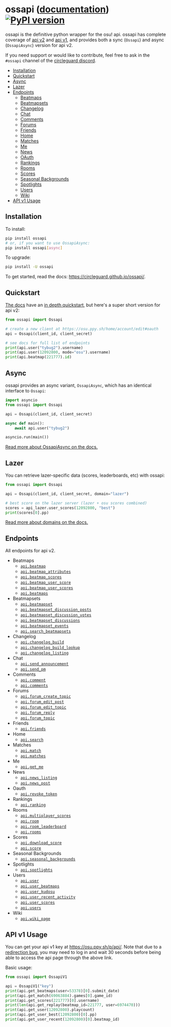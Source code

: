 # ossapi ([documentation](https://circleguard.github.io/ossapi/)) [![PyPI version](https://badge.fury.io/py/ossapi.svg)](https://pypi.org/project/ossapi/)

ossapi is the definitive python wrapper for the osu! api. ossapi has complete coverage of [api v2](https://osu.ppy.sh/docs/index.html) and [api v1](https://github.com/ppy/osu-api/wiki), and provides both a sync (`Ossapi`) and async (`OssapiAsync`) version for api v2.

If you need support or would like to contribute, feel free to ask in the `#ossapi` channel of the [circleguard discord](https://discord.gg/e84qxkQ).

* [Installation](#installation)
* [Quickstart](#quickstart)
* [Async](#async)
* [Lazer](#lazer)
* [Endpoints](#endpoints)
  * [Beatmaps](#endpoints-beatmaps)
  * [Beatmapsets](#endpoints-beatmapsets)
  * [Changelog](#endpoints-changelog)
  * [Chat](#endpoints-chat)
  * [Comments](#endpoints-comments)
  * [Forums](#endpoints-forums)
  * [Friends](#endpoints-friends)
  * [Home](#endpoints-home)
  * [Matches](#endpoints-matches)
  * [Me](#endpoints-me)
  * [News](#endpoints-news)
  * [OAuth](#endpoints-oauth)
  * [Rankings](#endpoints-rankings)
  * [Rooms](#endpoints-rooms)
  * [Scores](#endpoints-scores)
  * [Seasonal Backgrounds](#endpoints-seasonal-backgrounds)
  * [Spotlights](#endpoints-spotlights)
  * [Users](#endpoints-users)
  * [Wiki](#endpoints-wiki)
* [API v1 Usage](#api-v1-usage)


## Installation

To install:

```bash
pip install ossapi
# or, if you want to use OssapiAsync:
pip install ossapi[async]
```

To upgrade:

```bash
pip install -U ossapi
```

To get started, read the docs: https://circleguard.github.io/ossapi/.

## Quickstart

[The docs](https://circleguard.github.io/ossapi/) have an [in depth quickstart](https://circleguard.github.io/ossapi/creating-a-client.html), but here's a super short version for api v2:

```python
from ossapi import Ossapi

# create a new client at https://osu.ppy.sh/home/account/edit#oauth
api = Ossapi(client_id, client_secret)

# see docs for full list of endpoints
print(api.user("tybug2").username)
print(api.user(12092800, mode="osu").username)
print(api.beatmap(221777).id)
```

## Async

ossapi provides an async variant, `OssapiAsync`, which has an identical interface to `Ossapi`:

```python
import asyncio
from ossapi import Ossapi

api = Ossapi(client_id, client_secret)

async def main():
    await api.user("tybug2")

asyncio.run(main())
```

[Read more about OssapiAsync on the docs.](https://circleguard.github.io/ossapi/async.html)

## Lazer

You can retrieve lazer-specific data (scores, leaderboards, etc) with ossapi:

```python
from ossapi import Ossapi

api = Ossapi(client_id, client_secret, domain="lazer")

# best score on the lazer server (lazer + osu scores combined)
scores = api_lazer.user_scores(12092800, "best")
print(scores[0].pp)
```

[Read more about domains on the docs.](https://circleguard.github.io/ossapi/domains.html)

## Endpoints

All endpoints for api v2.

* Beatmaps<a name="endpoints-beatmaps"></a>
  * [`api.beatmap`](https://circleguard.github.io/ossapi/endpoints.html#ossapi.ossapiv2.Ossapi.beatmap)
  * [`api.beatmap_attributes`](https://circleguard.github.io/ossapi/endpoints.html#ossapi.ossapiv2.Ossapi.beatmap_attributes)
  * [`api.beatmap_scores`](https://circleguard.github.io/ossapi/endpoints.html#ossapi.ossapiv2.Ossapi.beatmap_scores)
  * [`api.beatmap_user_score`](https://circleguard.github.io/ossapi/endpoints.html#ossapi.ossapiv2.Ossapi.beatmap_user_score)
  * [`api.beatmap_user_scores`](https://circleguard.github.io/ossapi/endpoints.html#ossapi.ossapiv2.Ossapi.beatmap_user_scores)
  * [`api.beatmaps`](https://circleguard.github.io/ossapi/endpoints.html#ossapi.ossapiv2.Ossapi.beatmaps)
* Beatmapsets<a name="endpoints-beatmapsets"></a>
  * [`api.beatmapset`](https://circleguard.github.io/ossapi/endpoints.html#ossapi.ossapiv2.Ossapi.beatmapset)
  * [`api.beatmapset_discussion_posts`](https://circleguard.github.io/ossapi/endpoints.html#ossapi.ossapiv2.Ossapi.beatmapset_discussion_posts)
  * [`api.beatmapset_discussion_votes`](https://circleguard.github.io/ossapi/endpoints.html#ossapi.ossapiv2.Ossapi.beatmapset_discussion_votes)
  * [`api.beatmapset_discussions`](https://circleguard.github.io/ossapi/endpoints.html#ossapi.ossapiv2.Ossapi.beatmapset_discussions)
  * [`api.beatmapset_events`](https://circleguard.github.io/ossapi/endpoints.html#ossapi.ossapiv2.Ossapi.beatmapset_events)
  * [`api.search_beatmapsets`](https://circleguard.github.io/ossapi/endpoints.html#ossapi.ossapiv2.Ossapi.search_beatmapsets)
* Changelog<a name="endpoints-changelog"></a>
  * [`api.changelog_build`](https://circleguard.github.io/ossapi/endpoints.html#ossapi.ossapiv2.Ossapi.changelog_build)
  * [`api.changelog_build_lookup`](https://circleguard.github.io/ossapi/endpoints.html#ossapi.ossapiv2.Ossapi.changelog_build_lookup)
  * [`api.changelog_listing`](https://circleguard.github.io/ossapi/endpoints.html#ossapi.ossapiv2.Ossapi.changelog_listing)
* Chat<a name="endpoints-chat"></a>
  * [`api.send_announcement`](https://circleguard.github.io/ossapi/endpoints.html#ossapi.ossapiv2.Ossapi.send_announcement)
  * [`api.send_pm`](https://circleguard.github.io/ossapi/endpoints.html#ossapi.ossapiv2.Ossapi.send_pm)
* Comments<a name="endpoints-comments"></a>
  * [`api.comment`](https://circleguard.github.io/ossapi/endpoints.html#ossapi.ossapiv2.Ossapi.comment)
  * [`api.comments`](https://circleguard.github.io/ossapi/endpoints.html#ossapi.ossapiv2.Ossapi.comments)
* Forums<a name="endpoints-forums"></a>
  * [`api.forum_create_topic`](https://circleguard.github.io/ossapi/endpoints.html#ossapi.ossapiv2.Ossapi.forum_create_topic)
  * [`api.forum_edit_post`](https://circleguard.github.io/ossapi/endpoints.html#ossapi.ossapiv2.Ossapi.forum_edit_post)
  * [`api.forum_edit_topic`](https://circleguard.github.io/ossapi/endpoints.html#ossapi.ossapiv2.Ossapi.forum_edit_topic)
  * [`api.forum_reply`](https://circleguard.github.io/ossapi/endpoints.html#ossapi.ossapiv2.Ossapi.forum_reply)
  * [`api.forum_topic`](https://circleguard.github.io/ossapi/endpoints.html#ossapi.ossapiv2.Ossapi.forum_topic)
* Friends<a name="endpoints-friends"></a>
  * [`api.friends`](https://circleguard.github.io/ossapi/endpoints.html#ossapi.ossapiv2.Ossapi.friends)
* Home<a name="endpoints-home"></a>
  * [`api.search`](https://circleguard.github.io/ossapi/endpoints.html#ossapi.ossapiv2.Ossapi.search)
* Matches<a name="endpoints-matches"></a>
  * [`api.match`](https://circleguard.github.io/ossapi/endpoints.html#ossapi.ossapiv2.Ossapi.match)
  * [`api.matches`](https://circleguard.github.io/ossapi/endpoints.html#ossapi.ossapiv2.Ossapi.matches)
* Me<a name="endpoints-me"></a>
  * [`api.get_me`](https://circleguard.github.io/ossapi/endpoints.html#ossapi.ossapiv2.Ossapi.get_me)
* News<a name="endpoints-news"></a>
  * [`api.news_listing`](https://circleguard.github.io/ossapi/endpoints.html#ossapi.ossapiv2.Ossapi.news_listing)
  * [`api.news_post`](https://circleguard.github.io/ossapi/endpoints.html#ossapi.ossapiv2.Ossapi.news_post)
* Oauth<a name="endpoints-oauth"></a>
  * [`api.revoke_token`](https://circleguard.github.io/ossapi/endpoints.html#ossapi.ossapiv2.Ossapi.revoke_token)
* Rankings<a name="endpoints-rankings"></a>
  * [`api.ranking`](https://circleguard.github.io/ossapi/endpoints.html#ossapi.ossapiv2.Ossapi.ranking)
* Rooms<a name="endpoints-rooms"></a>
  * [`api.multiplayer_scores`](https://circleguard.github.io/ossapi/endpoints.html#ossapi.ossapiv2.Ossapi.multiplayer_scores)
  * [`api.room`](https://circleguard.github.io/ossapi/endpoints.html#ossapi.ossapiv2.Ossapi.room)
  * [`api.room_leaderboard`](https://circleguard.github.io/ossapi/endpoints.html#ossapi.ossapiv2.Ossapi.room_leaderboard)
  * [`api.rooms`](https://circleguard.github.io/ossapi/endpoints.html#ossapi.ossapiv2.Ossapi.rooms)
* Scores<a name="endpoints-scores"></a>
  * [`api.download_score`](https://circleguard.github.io/ossapi/endpoints.html#ossapi.ossapiv2.Ossapi.download_score)
  * [`api.score`](https://circleguard.github.io/ossapi/endpoints.html#ossapi.ossapiv2.Ossapi.score)
* Seasonal Backgrounds<a name="endpoints-seasonal-backgrounds"></a>
  * [`api.seasonal_backgrounds`](https://circleguard.github.io/ossapi/endpoints.html#ossapi.ossapiv2.Ossapi.seasonal_backgrounds)
* Spotlights<a name="endpoints-spotlights"></a>
  * [`api.spotlights`](https://circleguard.github.io/ossapi/endpoints.html#ossapi.ossapiv2.Ossapi.spotlights)
* Users<a name="endpoints-users"></a>
  * [`api.user`](https://circleguard.github.io/ossapi/endpoints.html#ossapi.ossapiv2.Ossapi.user)
  * [`api.user_beatmaps`](https://circleguard.github.io/ossapi/endpoints.html#ossapi.ossapiv2.Ossapi.user_beatmaps)
  * [`api.user_kudosu`](https://circleguard.github.io/ossapi/endpoints.html#ossapi.ossapiv2.Ossapi.user_kudosu)
  * [`api.user_recent_activity`](https://circleguard.github.io/ossapi/endpoints.html#ossapi.ossapiv2.Ossapi.user_recent_activity)
  * [`api.user_scores`](https://circleguard.github.io/ossapi/endpoints.html#ossapi.ossapiv2.Ossapi.user_scores)
  * [`api.users`](https://circleguard.github.io/ossapi/endpoints.html#ossapi.ossapiv2.Ossapi.users)
* Wiki<a name="endpoints-wiki"></a>
  * [`api.wiki_page`](https://circleguard.github.io/ossapi/endpoints.html#ossapi.ossapiv2.Ossapi.wiki_page)

## API v1 Usage

You can get your api v1 key at <https://osu.ppy.sh/p/api/>. Note that due to a [redirection bug](https://github.com/ppy/osu-web/issues/2867), you may need to log in and wait 30 seconds before being able to access the api page through the above link.

Basic usage:

```python
from ossapi import OssapiV1

api = OssapiV1("key")
print(api.get_beatmaps(user=53378)[0].submit_date)
print(api.get_match(69063884).games[0].game_id)
print(api.get_scores(221777)[0].username)
print(len(api.get_replay(beatmap_id=221777, user=6974470)))
print(api.get_user(12092800).playcount)
print(api.get_user_best(12092800)[0].pp)
print(api.get_user_recent(12092800)[0].beatmap_id)
```
